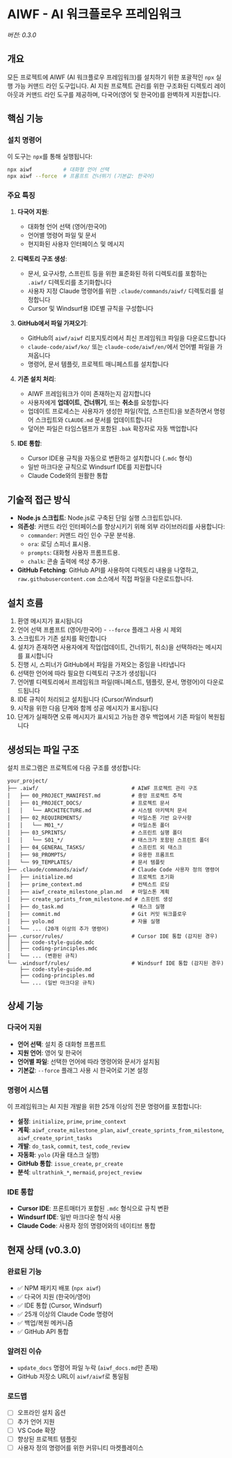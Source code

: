 # AIWF - AI 워크플로우 프레임워크

_버전: 0.3.0_

## 개요

모든 프로젝트에 AIWF (AI 워크플로우 프레임워크)를 설치하기 위한 포괄적인 `npx` 실행 가능 커맨드 라인 도구입니다. AI 지원 프로젝트 관리를 위한 구조화된 디렉토리 레이아웃과 커맨드 라인 도구를 제공하며, 다국어(영어 및 한국어)를 완벽하게 지원합니다.

## 핵심 기능

### 설치 명령어

이 도구는 `npx`를 통해 실행됩니다:

```bash
npx aiwf          # 대화형 언어 선택
npx aiwf --force  # 프롬프트 건너뛰기 (기본값: 한국어)
```

### 주요 특징

1.  **다국어 지원**:
    - 대화형 언어 선택 (영어/한국어)
    - 언어별 명령어 파일 및 문서
    - 현지화된 사용자 인터페이스 및 메시지

2.  **디렉토리 구조 생성**:
    - 문서, 요구사항, 스프린트 등을 위한 표준화된 하위 디렉토리를 포함하는 `.aiwf/` 디렉토리를 초기화합니다
    - 사용자 지정 Claude 명령어를 위한 `.claude/commands/aiwf/` 디렉토리를 설정합니다
    - Cursor 및 Windsurf용 IDE별 규칙을 구성합니다

3.  **GitHub에서 파일 가져오기**:
    - GitHub의 `aiwf/aiwf` 리포지토리에서 최신 프레임워크 파일을 다운로드합니다
    - `claude-code/aiwf/ko/` 또는 `claude-code/aiwf/en/`에서 언어별 파일을 가져옵니다
    - 명령어, 문서 템플릿, 프로젝트 매니페스트를 설치합니다

4.  **기존 설치 처리**:
    - AIWF 프레임워크가 이미 존재하는지 감지합니다
    - 사용자에게 **업데이트**, **건너뛰기**, 또는 **취소**를 요청합니다
    - 업데이트 프로세스는 사용자가 생성한 파일(작업, 스프린트)을 보존하면서 명령어 스크립트와 `CLAUDE.md` 문서를 업데이트합니다
    - 덮어쓴 파일은 타임스탬프가 포함된 `.bak` 확장자로 자동 백업합니다

5.  **IDE 통합**:
    - Cursor IDE용 규칙을 자동으로 변환하고 설치합니다 (`.mdc` 형식)
    - 일반 마크다운 규칙으로 Windsurf IDE를 지원합니다
    - Claude Code와의 원활한 통합

## 기술적 접근 방식

- **Node.js 스크립트**: Node.js로 구축된 단일 실행 스크립트입니다.
- **의존성**: 커맨드 라인 인터페이스를 향상시키기 위해 외부 라이브러리를 사용합니다:
  - `commander`: 커맨드 라인 인수 구문 분석용.
  - `ora`: 로딩 스피너 표시용.
  - `prompts`: 대화형 사용자 프롬프트용.
  - `chalk`: 콘솔 출력에 색상 추가용.
- **GitHub Fetching**: GitHub API를 사용하여 디렉토리 내용을 나열하고, `raw.githubusercontent.com` 소스에서 직접 파일을 다운로드합니다.

## 설치 흐름

1.  환영 메시지가 표시됩니다
2.  언어 선택 프롬프트 (영어/한국어) - `--force` 플래그 사용 시 제외
3.  스크립트가 기존 설치를 확인합니다
4.  설치가 존재하면 사용자에게 작업(업데이트, 건너뛰기, 취소)을 선택하라는 메시지를 표시합니다
5.  진행 시, 스피너가 GitHub에서 파일을 가져오는 중임을 나타냅니다
6.  선택한 언어에 따라 필요한 디렉토리 구조가 생성됩니다
7.  언어별 디렉토리에서 프레임워크 파일(매니페스트, 템플릿, 문서, 명령어)이 다운로드됩니다
8.  IDE 규칙이 처리되고 설치됩니다 (Cursor/Windsurf)
9.  시작을 위한 다음 단계와 함께 성공 메시지가 표시됩니다
10. 단계가 실패하면 오류 메시지가 표시되고 가능한 경우 백업에서 기존 파일이 복원됩니다

## 생성되는 파일 구조

설치 프로그램은 프로젝트에 다음 구조를 생성합니다:

```
your_project/
├── .aiwf/                              # AIWF 프로젝트 관리 구조
│   ├── 00_PROJECT_MANIFEST.md          # 중앙 프로젝트 추적
│   ├── 01_PROJECT_DOCS/                # 프로젝트 문서
│   │   └── ARCHITECTURE.md             # 시스템 아키텍처 문서
│   ├── 02_REQUIREMENTS/                # 마일스톤 기반 요구사항
│   │   └── M01_*/                      # 마일스톤 폴더
│   ├── 03_SPRINTS/                     # 스프린트 실행 폴더
│   │   └── S01_*/                      # 태스크가 포함된 스프린트 폴더
│   ├── 04_GENERAL_TASKS/               # 스프린트 외 태스크
│   ├── 98_PROMPTS/                     # 유용한 프롬프트
│   └── 99_TEMPLATES/                   # 문서 템플릿
├── .claude/commands/aiwf/              # Claude Code 사용자 정의 명령어
│   ├── initialize.md                   # 프로젝트 초기화
│   ├── prime_context.md                # 컨텍스트 로딩
│   ├── aiwf_create_milestone_plan.md   # 마일스톤 계획
│   ├── create_sprints_from_milestone.md # 스프린트 생성
│   ├── do_task.md                      # 태스크 실행
│   ├── commit.md                       # Git 커밋 워크플로우
│   ├── yolo.md                         # 자율 실행
│   └── ... (20개 이상의 추가 명령어)
├── .cursor/rules/                      # Cursor IDE 통합 (감지된 경우)
│   ├── code-style-guide.mdc
│   ├── coding-principles.mdc
│   └── ... (변환된 규칙)
└── .windsurf/rules/                    # Windsurf IDE 통합 (감지된 경우)
    ├── code-style-guide.md
    ├── coding-principles.md
    └── ... (일반 마크다운 규칙)
```

## 상세 기능

### 다국어 지원
- **언어 선택**: 설치 중 대화형 프롬프트
- **지원 언어**: 영어 및 한국어
- **언어별 파일**: 선택한 언어에 따라 명령어와 문서가 설치됨
- **기본값**: `--force` 플래그 사용 시 한국어로 기본 설정

### 명령어 시스템
이 프레임워크는 AI 지원 개발을 위한 25개 이상의 전문 명령어를 포함합니다:
- **설정**: `initialize`, `prime`, `prime_context`
- **계획**: `aiwf_create_milestone_plan`, `aiwf_create_sprints_from_milestone`, `aiwf_create_sprint_tasks`
- **개발**: `do_task`, `commit`, `test`, `code_review`
- **자동화**: `yolo` (자율 태스크 실행)
- **GitHub 통합**: `issue_create`, `pr_create`
- **분석**: `ultrathink_*`, `mermaid`, `project_review`

### IDE 통합
- **Cursor IDE**: 프론트매터가 포함된 `.mdc` 형식으로 규칙 변환
- **Windsurf IDE**: 일반 마크다운 형식 사용
- **Claude Code**: 사용자 정의 명령어와의 네이티브 통합

## 현재 상태 (v0.3.0)

### 완료된 기능
- ✅ NPM 패키지 배포 (`npx aiwf`)
- ✅ 다국어 지원 (한국어/영어)
- ✅ IDE 통합 (Cursor, Windsurf)
- ✅ 25개 이상의 Claude Code 명령어
- ✅ 백업/복원 메커니즘
- ✅ GitHub API 통합

### 알려진 이슈
- `update_docs` 명령어 파일 누락 (`aiwf_docs.md`만 존재)
- GitHub 저장소 URL이 `aiwf/aiwf`로 통일됨

### 로드맵
- [ ] 오프라인 설치 옵션
- [ ] 추가 언어 지원
- [ ] VS Code 확장
- [ ] 향상된 프로젝트 템플릿
- [ ] 사용자 정의 명령어를 위한 커뮤니티 마켓플레이스
